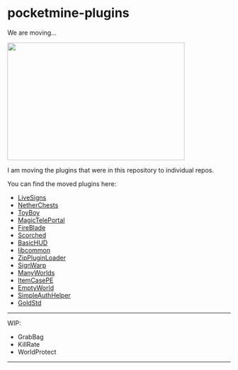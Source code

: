 # pocketmine-plugins

We are moving...

<img
  src="https://github.com/Muirfield/pocketmine-plugins/raw/master/Moving.jpg"
  style="width:400px;height:266px"
  width="400" height="266"
/>

I am moving the plugins that were in this repository to
individual repos.

You can find the moved plugins here:

* [LiveSigns](https://github.com/Muirfield/LiveSigns)
* [NetherChests](https://github.com/Muirfield/NetherChests)
* [ToyBoy](https://github.com/Muirfield/ToyBox)
* [MagicTelePortal](https://github.com/Muirfield/MagicTelePortal)
* [FireBlade](https://github.com/Muirfield/FireBlade)
* [Scorched](https://github.com/Muirfield/Scorched)
* [BasicHUD](https://github.com/Muirfield/BasicHUD)
* [libcommon](https://github.com/Muirfield/libcommon)
* [ZipPluginLoader](https://github.com/Muirfield/ZipPluginLoader)
* [SignWarp](https://github.com/Muirfield/SignWarp)
* [ManyWorlds](https://github.com/Muirfield/ManyWorlds)
* [ItemCasePE](https://github.com/Muirfield/ItemCasePE)
* [EmptyWorld](https://github.com/Muirfield/EmptyWorld)
* [SimpleAuthHelper](https://github.com/Muirfield/SimpleAuthHelper)
* [GoldStd](https://github.com/Muirfield/GoldStd)

<hr/>

WIP:

* GrabBag
* KillRate
* WorldProtect

<hr/>


